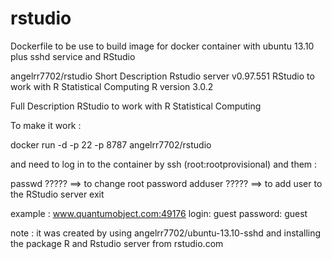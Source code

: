 rstudio
=======

Dockerfile to be use to build image for docker container with ubuntu 13.10 plus sshd service and RStudio

angelrr7702/rstudio
Short Description
Rstudio server v0.97.551
RStudio to work with R Statistical Computing
R version 3.0.2

Full Description
RStudio to work with R Statistical Computing

To make it work :

docker run -d -p 22 -p 8787 angelrr7702/rstudio

and need to log in to the container by ssh (root:rootprovisional) and them :

passwd ????? ==> to change root password
adduser ????? ==> to add user to the RStudio server
exit

example : www.quantumobject.com:49176 login: guest password: guest

note : it was created by using angelrr7702/ubuntu-13.10-sshd and installing the package R and Rstudio server from rstudio.com
